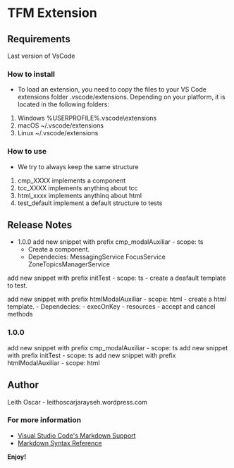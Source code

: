 # TFM Extension

## Requirements

Last version of VsCode

### How to install

* To load an extension, you need to copy the files to your VS Code extensions folder .vscode/extensions. Depending on your platform, it is located in the following folders:

1.  Windows %USERPROFILE%\.vscode\extensions
2.  macOS ~/.vscode/extensions
3.  Linux ~/.vscode/extensions

### How to use

*   We try to always keep the same structure
1.  cmp_XXXX implements a component
2.  tcc_XXXX implements anythinq about tcc
3.  html_xxxx implements anythinq about html
4.  test_default implement a default structure to tests


## Release Notes

*   1.0.0
add new snippet with prefix cmp_modalAuxiliar - scope: ts
    - Create a component.
    - Dependecies:
           MessagingService
           FocusService
           ZoneTopicsManagerService

add new snippet with prefix initTest - scope: ts
    - create a deafault template to test.

add new snippet with prefix htmlModalAuxiliar - scope: html
    - create a html template.
    - Dependecies:
        - execOnKey
        - resources
        - accept and cancel methods

### 1.0.0

add new snippet with prefix cmp_modalAuxiliar - scope: ts
add new snippet with prefix initTest - scope: ts
add new snippet with prefix htmlModalAuxiliar - scope: html

## Author

Leith Oscar - leithoscarjarayseh.wordpress.com

### For more information

* [Visual Studio Code's Markdown Support](http://code.visualstudio.com/docs/languages/markdown)
* [Markdown Syntax Reference](https://help.github.com/articles/markdown-basics/)

**Enjoy!**
